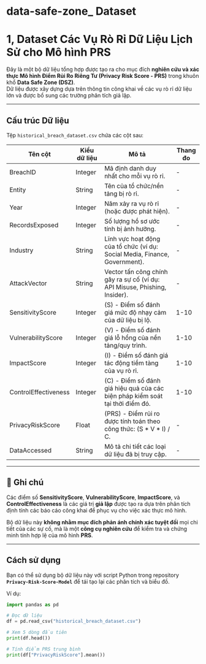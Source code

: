 # data-safe-zone_ Dataset

# 1, Dataset Các Vụ Rò Rỉ Dữ Liệu Lịch Sử cho Mô hình PRS

Đây là một bộ dữ liệu tổng hợp được tạo ra cho mục đích **nghiên cứu và xác thực Mô hình Điểm Rủi Ro Riêng Tư (Privacy Risk Score - PRS)** trong khuôn khổ **Data Safe Zone (DSZ)**.  
Dữ liệu được xây dựng dựa trên thông tin công khai về các vụ rò rỉ dữ liệu lớn và được bổ sung các trường phân tích giả lập.

---

##  Cấu trúc Dữ liệu

Tệp `historical_breach_dataset.csv` chứa các cột sau:

| Tên cột              | Kiểu dữ liệu | Mô tả                                                                                   | Thang đo |
|----------------------|--------------|-----------------------------------------------------------------------------------------|----------|
| BreachID             | Integer      | Mã định danh duy nhất cho mỗi vụ rò rỉ.                                                | -        |
| Entity               | String       | Tên của tổ chức/nền tảng bị rò rỉ.                                                    | -        |
| Year                 | Integer      | Năm xảy ra vụ rò rỉ (hoặc được phát hiện).                                            | -        |
| RecordsExposed       | Integer      | Số lượng hồ sơ ước tính bị ảnh hưởng.                                                 | -        |
| Industry             | String       | Lĩnh vực hoạt động của tổ chức (ví dụ: Social Media, Finance, Government).           | -        |
| AttackVector         | String       | Vector tấn công chính gây ra sự cố (ví dụ: API Misuse, Phishing, Insider).            | -        |
| SensitivityScore     | Integer      | (S) - Điểm số đánh giá mức độ nhạy cảm của dữ liệu bị lộ.                              | 1-10     |
| VulnerabilityScore   | Integer      | (V) - Điểm số đánh giá lỗ hổng của nền tảng/quy trình.                                | 1-10     |
| ImpactScore          | Integer      | (I) - Điểm số đánh giá tác động tiềm tàng của vụ rò rỉ.                               | 1-10     |
| ControlEffectiveness | Integer      | (C) - Điểm số đánh giá hiệu quả của các biện pháp kiểm soát tại thời điểm đó.         | 1-10     |
| PrivacyRiskScore     | Float        | (PRS) - Điểm rủi ro được tính toán theo công thức: (S * V * I) / C.                  | -        |
| DataAccessed         | String       | Mô tả chi tiết các loại dữ liệu đã bị truy cập.                                       | -        |

---

## 📝 Ghi chú

Các điểm số **SensitivityScore**, **VulnerabilityScore**, **ImpactScore**, và **ControlEffectiveness** là các giá trị **giả lập** được tạo ra dựa trên phân tích định tính các báo cáo công khai để phục vụ cho việc xác thực mô hình.  

Bộ dữ liệu này **không nhằm mục đích phản ánh chính xác tuyệt đối** mọi chi tiết của các sự cố, mà là một **công cụ nghiên cứu** để kiểm tra và chứng minh tính hợp lệ của mô hình **PRS**.

---

## Cách sử dụng

Bạn có thể sử dụng bộ dữ liệu này với script Python trong repository  
**`Privacy-Risk-Score-Model`** để tái tạo lại các phân tích và biểu đồ.

Ví dụ:

```python
import pandas as pd

# Đọc dữ liệu
df = pd.read_csv("historical_breach_dataset.csv")

# Xem 5 dòng đầu tiên
print(df.head())

# Tính điểm PRS trung bình
print(df["PrivacyRiskScore"].mean()) 



